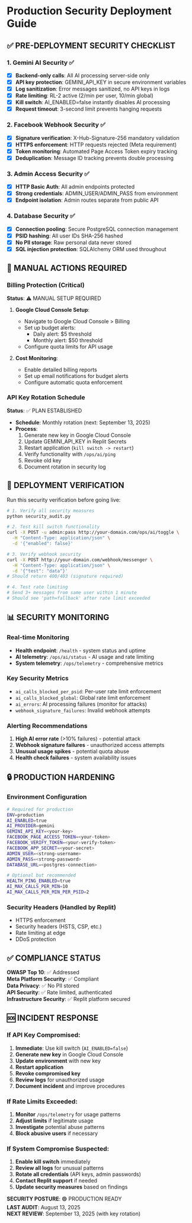 # Production Security Deployment Guide

## ✅ PRE-DEPLOYMENT SECURITY CHECKLIST

### 1. Gemini AI Security ✅
- [x] **Backend-only calls**: All AI processing server-side only
- [x] **API key protection**: GEMINI_API_KEY in secure environment variables
- [x] **Log sanitization**: Error messages sanitized, no API keys in logs
- [x] **Rate limiting**: RL-2 active (2/min per user, 10/min global)
- [x] **Kill switch**: AI_ENABLED=false instantly disables AI processing
- [x] **Request timeout**: 3-second limit prevents hanging requests

### 2. Facebook Webhook Security ✅
- [x] **Signature verification**: X-Hub-Signature-256 mandatory validation
- [x] **HTTPS enforcement**: HTTP requests rejected (Meta requirement)
- [x] **Token monitoring**: Automated Page Access Token expiry tracking
- [x] **Deduplication**: Message ID tracking prevents double processing

### 3. Admin Access Security ✅
- [x] **HTTP Basic Auth**: All admin endpoints protected
- [x] **Strong credentials**: ADMIN_USER/ADMIN_PASS from environment
- [x] **Endpoint isolation**: Admin routes separate from public API

### 4. Database Security ✅
- [x] **Connection pooling**: Secure PostgreSQL connection management
- [x] **PSID hashing**: All user IDs SHA-256 hashed
- [x] **No PII storage**: Raw personal data never stored
- [x] **SQL injection protection**: SQLAlchemy ORM used throughout

## 🎯 MANUAL ACTIONS REQUIRED

### Billing Protection (Critical)
**Status**: ⚠️ MANUAL SETUP REQUIRED

1. **Google Cloud Console Setup**:
   - Navigate to Google Cloud Console > Billing
   - Set up budget alerts:
     - Daily alert: $5 threshold
     - Monthly alert: $50 threshold
   - Configure quota limits for API usage

2. **Cost Monitoring**:
   - Enable detailed billing reports
   - Set up email notifications for budget alerts
   - Configure automatic quota enforcement

### API Key Rotation Schedule
**Status**: ✅ PLAN ESTABLISHED

- **Schedule**: Monthly rotation (next: September 13, 2025)
- **Process**:
  1. Generate new key in Google Cloud Console
  2. Update GEMINI_API_KEY in Replit Secrets
  3. Restart application (`kill switch -> restart`)
  4. Verify functionality with `/ops/ai/ping`
  5. Revoke old key
  6. Document rotation in security log

## 🚀 DEPLOYMENT VERIFICATION

Run this security verification before going live:

```bash
# 1. Verify all security measures
python security_audit.py

# 2. Test kill switch functionality
curl -X POST -u admin:pass http://your-domain.com/ops/ai/toggle \
  -H "Content-Type: application/json" \
  -d '{"enabled": false}'

# 3. Verify webhook security
curl -X POST http://your-domain.com/webhook/messenger \
  -H "Content-Type: application/json" \
  -d '{"test": "data"}' 
# Should return 400/403 (signature required)

# 4. Test rate limiting
# Send 3+ messages from same user within 1 minute
# Should see 'path=fallback' after rate limit exceeded
```

## 📊 SECURITY MONITORING

### Real-time Monitoring
- **Health endpoint**: `/health` - system status and uptime
- **AI telemetry**: `/ops/ai/status` - AI usage and rate limiting
- **System telemetry**: `/ops/telemetry` - comprehensive metrics

### Key Security Metrics
- `ai_calls_blocked_per_psid`: Per-user rate limit enforcement
- `ai_calls_blocked_global`: Global rate limit enforcement  
- `ai_errors`: AI processing failures (monitor for attacks)
- `webhook_signature_failures`: Invalid webhook attempts

### Alerting Recommendations
1. **High AI error rate** (>10% failures) - potential attack
2. **Webhook signature failures** - unauthorized access attempts
3. **Unusual usage spikes** - potential quota abuse
4. **Health check failures** - system availability issues

## 🔒 PRODUCTION HARDENING

### Environment Configuration
```bash
# Required for production
ENV=production
AI_ENABLED=true
AI_PROVIDER=gemini
GEMINI_API_KEY=<your-key>
FACEBOOK_PAGE_ACCESS_TOKEN=<your-token>
FACEBOOK_VERIFY_TOKEN=<your-verify-token>
FACEBOOK_APP_SECRET=<your-secret>
ADMIN_USER=<strong-username>
ADMIN_PASS=<strong-password>
DATABASE_URL=<postgres-connection>

# Optional but recommended
HEALTH_PING_ENABLED=true
AI_MAX_CALLS_PER_MIN=10
AI_MAX_CALLS_PER_MIN_PER_PSID=2
```

### Security Headers (Handled by Replit)
- HTTPS enforcement
- Security headers (HSTS, CSP, etc.)
- Rate limiting at edge
- DDoS protection

## ✅ COMPLIANCE STATUS

**OWASP Top 10**: ✅ Addressed  
**Meta Platform Security**: ✅ Compliant  
**Data Privacy**: ✅ No PII stored  
**API Security**: ✅ Rate limited, authenticated  
**Infrastructure Security**: ✅ Replit platform secured  

## 🆘 INCIDENT RESPONSE

### If API Key Compromised:
1. **Immediate**: Use kill switch (`AI_ENABLED=false`)
2. **Generate new key** in Google Cloud Console
3. **Update environment** with new key
4. **Restart application**
5. **Revoke compromised key**
6. **Review logs** for unauthorized usage
7. **Document incident** and improve procedures

### If Rate Limits Exceeded:
1. **Monitor** `/ops/telemetry` for usage patterns
2. **Adjust limits** if legitimate usage
3. **Investigate** potential abuse patterns
4. **Block abusive users** if necessary

### If System Compromise Suspected:
1. **Enable kill switch** immediately
2. **Review all logs** for unusual patterns
3. **Rotate all credentials** (API keys, admin passwords)
4. **Contact Replit support** if needed
5. **Update security measures** based on findings

**SECURITY POSTURE**: 🟢 PRODUCTION READY  
**LAST AUDIT**: August 13, 2025  
**NEXT REVIEW**: September 13, 2025 (with key rotation)